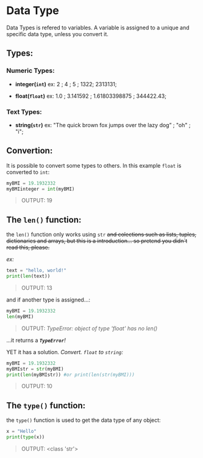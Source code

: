 # Data Type

Data Types is refered to variables. A variable is assigned to a unique and specific data type, unless you convert it.

## Types: 

### Numeric Types:
- **integer(`int`)** ex: 2 ; 4 ; 5 ; 1322; 2313131;

- **float(`float`)** ex: 1.0 ; 3.141592 ; 1.61803398875 ; 344422.43;

### Text Types:
- **string(`str`)** ex: "The quick brown fox jumps over the lazy dog” ; "oh" ; "i";


## Convertion: 

It is possible to convert some types to others. In this example `float` is converted to `int`:

```python
myBMI = 19.1932332
myBMIinteger = int(myBMI)
```

> OUTPUT: 19


## The `len()` function:

the `len()` function only works using `str` ~~and colections such as lists, tuples, dictionaries and arrays, but this is a introduction... so pretend you didn´t read this, please.~~

_ex:_
```python
text = "hello, world!"
print(len(text))
```
> OUTPUT: 13


and if another type is assigned...:

```python
myBMI = 19.1932332
len(myBMI)
```

> OUTPUT: _*TypeError*: object of type 'float' has no len()_

...it returns a _**`TypeError`**!_



YET it has a solution. _Convert. `float` to `string`:_

```python
myBMI = 19.1932332
myBMIstr = str(myBMI)
print(len(myBMIstr)) #or print(len(str(myBMI))) 
```
> OUTPUT: 10


## The `type()` function: 

the `type()` function is used to get the data type of any object:

```python
x = "Hello"
print(type(x))
```
> OUTPUT: <class 'str'>











